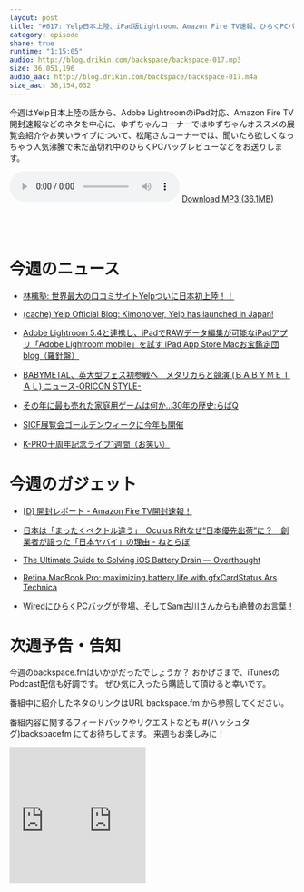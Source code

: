 ```yaml
---
layout: post
title: "#017: Yelp日本上陸、iPad版Lightroom、Amazon Fire TV速報、ひらくPCバッグレビューなど"
category: episode
share: true
runtime: "1:15:05"
audio: http://blog.drikin.com/backspace/backspace-017.mp3
size: 36,051,196
audio_aac: http://blog.drikin.com/backspace/backspace-017.m4a
size_aac: 38,154,032
---
```


今週はYelp日本上陸の話から、Adobe LightroomのiPad対応、Amazon Fire TV開封速報などのネタを中心に、ゆずちゃんコーナーではゆずちゃんオススメの展覧会紹介やお笑いライブについて、松尾さんコーナーでは、聞いたら欲しくなっちゃう人気沸騰で未だ品切れ中のひらくPCバッグレビューなどをお送りします。

<audio src="http://blog.drikin.com/backspace/backspace-017.mp3" controls preload></audio>
[Download MP3 (36.1MB)](http://blog.drikin.com/backspace/backspace-017.mp3)

<a href="https://itunes.apple.com/jp/podcast/backspace.fm/id830709730?mt=2&uo=4&at=11lo9f" target="itunes_store" style="display:inline-block;overflow:hidden;background:url(https://linkmaker.itunes.apple.com/htmlResources/assets/ja_jp//images/web/linkmaker/badge_subscribe-lrg.png) no-repeat;width:135px;height:40px;@media only screen{background-image:url(https://linkmaker.itunes.apple.com/htmlResources/assets/ja_jp//images/web/linkmaker/badge_subscribe-lrg.svg);}"></a>


# 今週のニュース

- [林檎塾: 世界最大の口コミサイトYelpついに日本初上陸！！](http://ringojyuku.blogspot.com/2014/04/yelp.html?m=1)

- [(cache) Yelp Official Blog: Kimono’ver, Yelp has launched in Japan!](http://megalodon.jp/2014-0409-1025-28/officialblog.yelp.com/2014/04/kimonover-yelp-has-launched-in-japan.html)

- [Adobe Lightroom 5.4と連携し、iPadでRAWデータ編集が可能なiPadアプリ「Adobe Lightroom mobile」を試す  iPad App Store  Macお宝鑑定団 blog（羅針盤）](http://www.macotakara.jp/blog/category-52/entry-23085.html?utm_source=twitterfeed&utm_medium=facebook&utm_campaign=Feed%3A%2Bmacotakara%2FzeST%2B%28MAC%E3%81%8A%E5%AE%9D%E9%91%91%E5%AE%9A%E5%9B%A3%2Bblog%EF%BC%88%E7%BE%85%E9%87%9D%E7%9B%A4%EF%BC%89RSS2%29)

- [BABYMETAL、英大型フェス初参戦へ　メタリカらと競演 (ＢＡＢＹＭＥＴＡＬ) ニュース-ORICON STYLE-](http://www.oricon.co.jp/news/2036189/full/?utm_source=feedburner&utm_medium=feed&utm_campaign=Feed%253A%2BOriconStyleNews%2B%2528Oricon%2BStyle%2Bnews%2529)

- [その年に最も売れた家庭用ゲームは何か…30年の歴史:らばQ](http://labaq.com/archives/51822323.html)

- [SICF展覧会ゴールデンウィークに今年も開催](http://www.news2u.net/releases/121350)

- [K-PRO十周年記念ライブ1週間（お笑い）](http://natalie.mu/owarai/news/114150)

# 今週のガジェット

- [[D] 開封レポート - Amazon Fire TV開封速報！](http://blog.drikin.com/2014/04/---amazon-fire-tv.html)

- [日本は「まったくベクトル違う」　Oculus Riftなぜ“日本優先出荷”に？　創業者が語った「日本ヤバイ」の理由 - ねとらぼ](http://nlab.itmedia.co.jp/nl/articles/1404/09/news089.html)

- [The Ultimate Guide to Solving iOS Battery Drain — Overthought](http://www.overthought.org/blog/2014/the-ultimate-guide-to-solving-ios-battery-drain)

- [Retina MacBook Pro: maximizing battery life with gfxCardStatus  Ars Technica](http://arstechnica.com/apple/2012/07/retina-macbook-pro-maximizing-battery-life-with-gfxcardstatus/)

- [WiredにひらくPCバッグが登場、そしてSam古川さんからも絶賛のお言葉！](http://mitaimon.cocolog-nifty.com/blog/2014/04/hirap-wired.html)

# 次週予告・告知
今週のbackspace.fmはいかがだったでしょうか？
おかげさまで、iTunesのPodcast配信も好調です。
ぜひ気に入ったら購読して頂けると幸いです。

番組中に紹介したネタのリンクはURL backspace.fm から参照してください。

番組内容に関するフィードバックやリクエストなども #(ハッシュタグ)backspacefm にてお待ちしてます。
来週もお楽しみに！

<iframe style="width:120px;height:240px;" marginwidth="0" marginheight="0" scrolling="no" frameborder="0" src="http://ws-na.amazon-adsystem.com/widgets/q?ServiceVersion=20070822&Operation=GetAdHtml&ID=OneJS&OneJS=1&source=ss&ref=ss_til&ad_type=product_link&tracking_id=drikincom-20&marketplace=amazon&region=US&placement=B00CX5P8FC&asins=B00CX5P8FC&show_border=true&link_opens_in_new_window=true&MarketPlace=US">
</iframe><iframe src="http://rcm-fe.amazon-adsystem.com/e/cm?lt1=_blank&bc1=000000&IS2=1&bg1=FFFFFF&fc1=000000&lc1=0000FF&t=driftking-22&o=9&p=8&l=as4&m=amazon&f=ifr&ref=ss_til&asins=B00IPRVJSW" style="width:120px;height:240px;" scrolling="no" marginwidth="0" marginheight="0" frameborder="0"></iframe>


